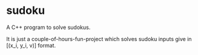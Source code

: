 sudoku
======

A C++ program to solve sudokus.

It is just a couple-of-hours-fun-project which solves sudoku inputs give in [(x_i, y_i, v)] format.

